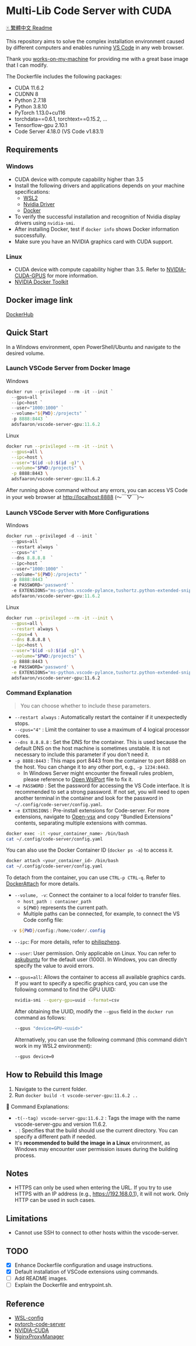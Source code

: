 # Multi-Lib Code Server with CUDA

[🀄 繁體中文 Readme](/README-zh-TW.md)

This repository aims to solve the complex installation environment caused by different computers and enables running [VS Code](https://github.com/Microsoft/vscode) in any web browser.

Thank you [works-on-my-machine](https://github.com/works-on-my-machine/pytorch-code-server) for providing me with a great base image that I can modify.

The Dockerfile includes the following packages:

- CUDA 11.6.2
- CUDNN 8
- Python 2.7.18
- Python 3.8.10
- PyTorch 1.13.0+cu116
- torchdata==0.6.1, torchtext==0.15.2, ...
- Tensorflow-gpu 2.10.1
- Code Server 4.18.0 (VS Code v1.83.1)

## Requirements

### Windows

- CUDA device with compute capability higher than 3.5
- Install the following drivers and applications depends on your machine specifications:
  - [WSL2](https://learn.microsoft.com/zh-tw/windows/wsl/install)
  - [Nvidia Driver](https://www.nvidia.com/download/index.aspx)
  - [Docker](https://www.docker.com/)
- To verify the successful installation and recognition of Nvidia display drivers using `nvidia-smi`.
- After installing Docker, test if `docker info` shows Docker information successfully.
- Make sure you have an NVIDIA graphics card with CUDA support.

### Linux

- CUDA device with compute capability higher than 3.5. Refer to [NVIDIA-CUDA-GPUS](https://developer.nvidia.com/cuda-gpus) for more information.
- [NVIDIA Docker Toolkit](https://github.com/ghokun/nvidia-docker-host)

## Docker image link

[DockerHub](https://hub.docker.com/r/adsfaaron/vscode-server-gpu)

## Quick Start

In a Windows environment, open PowerShell/Ubuntu and navigate to the desired volume.

### Launch VSCode Server from Docker Image

Windows

```powershell
docker run --privileged --rm -it --init `
  --gpus=all `
  --ipc=host `
  --user="1000:1000" `
  --volume="${PWD}:/projects" `
  -p 8888:8443 `
  adsfaaron/vscode-server-gpu:11.6.2
```

Linux

```bash
docker run --privileged --rm -it --init \
  --gpus=all \
  --ipc=host \
  --user="$(id -u):$(id -g)" \
  --volume="$PWD:/projects" \
  -p 8888:8443 \
  adsfaaron/vscode-server-gpu:11.6.2
```

After running above command without any errors, you can access VS Code in your web browser at <http://localhost:8888> (～￣▽￣)～

### Launch VSCode Server with More Configurations

Windows

```powershell
docker run --privileged -d --init `
  --gpus=all `
  --restart always `
  --cpus="4" `
  --dns 8.8.8.8  `
  --ipc=host `
  --user="1000:1000" `
  --volume="${PWD}:/projects" `
  -p 8888:8443 `
  -e PASSWORD='password' `
  -e EXTENSIONS="ms-python.vscode-pylance,tushortz.python-extended-snippets,andyyaldoo.vscode-json,vscode-icons-team.vscode-icons" `
  adsfaaron/vscode-server-gpu:11.6.2
```

Linux

```bash
docker run --privileged --rm -it --init \
  --gpus=all \
  --restart always \
  --cpus=4 \
  --dns 8.8.8.8 \
  --ipc=host \
  --user="$(id -u):$(id -g)" \
  --volume="$PWD:/projects" \
  -p 8888:8443 \ 
  -e PASSWORD='password' \
  -e EXTENSIONS="ms-python.vscode-pylance,tushortz.python-extended-snippets,andyyaldoo.vscode-json,vscode-icons-team.vscode-icons" \
  adsfaaron/vscode-server-gpu:11.6.2
```

### Command Explanation

> You can choose whether to include these parameters.

- `--restart always` : Automatically restart the container if it unexpectedly stops.
- `--cpus="4"` : Limit the container to use a maximum of 4 logical processor cores.
- `--dns 8.8.8.8` : Set the DNS for the container. This is used because the default DNS on the host machine is sometimes unstable. It is not necessary to include this parameter if you don't need it.
- `-p 8888:8443` : This maps port 8443 from the container to port 8888 on the host. You can change it to any other port, e.g., `-p 1234:8443`.
  - In Windows Server might encounter the firewall rules problem, please reference to [Open WslPort](/Bridge-WslPorts.ps1) file to fix it.
- `-e PASSWORD` : Set the password for accessing the VS Code interface. It is recommended to set a strong password. If not set, you will need to open another terminal in the container and look for the password in `~/.config/code-server/config.yaml`.
- `-e EXTENSIONS` : Pre-install extensions for Code-server. For more extensions, navigate to [Open-vsx](https://open-vsx.org/) and copy "Bundled Extensions" contents, separating multiple extensions with commas.

```bash
docker exec -it <your_container_name> /bin/bash
cat ~/.config/code-server/config.yaml
```

You can also use the Docker Container ID (`docker ps -a`) to access it.

```bash
docker attach <your_container_id> /bin/bash
cat ~/.config/code-server/config.yaml
```

To detach from the container, you can use `CTRL-p CTRL-q`. Refer to [DockerAttach](https://docs.docker.com/engine/reference/commandline/attach/) for more details.

- `--volume, -v`: Connect the container to a local folder to transfer files.
  - `host_path : container_path`
  - `${PWD}` represents the current path.
  - Multiple paths can be connected, for example, to connect the VS Code config file:

```powershell
  -v ${PWD}/config:/home/coder/.config
```

- `--ipc`: For more details, refer to [philipzheng](https://philipzheng.gitbook.io/docker_practice/underly/namespace).

- `--user`: User permission. Only applicable on Linux. You can refer to [askubuntu](https://askubuntu.com/questions/645236/command-to-list-all-users-with-their-uid) for the default user (1000). In Windows, you can directly specify the value to avoid errors.

- `--gpus=all`: Allows the container to access all available graphics cards. If you want to specify a specific graphics card, you can use the following command to find the GPU UUID:

  ```bash
  nvidia-smi --query-gpu=uuid --format=csv
  ```

  After obtaining the UUID, modify the `--gpus` field in the `docker run` command as follows:

  ```bash
  --gpus "device=GPU-<uuid>"
  ```

  Alternatively, you can use the following command (this command didn't work in my WSL2 environment):

  ```bash
  --gpus device=0
  ```

## How to Rebuild this Image

1. Navigate to the current folder.
2. Run `docker build -t vscode-server-gpu:11.6.2 ..`

🔣 Command Explanations:

- `-t(--tag) vscode-server-gpu:11.6.2` : Tags the image with the name vscode-server-gpu and version 11.6.2.
- `.` : Specifies that the build should use the current directory. You can specify a different path if needed.
- It's **recommended to build the image in a Linux** environment, as Windows may encounter user permission issues during the building process.

## Notes

- HTTPS can only be used when entering the URL. If you try to use HTTPS with an IP address (e.g., <https://192.168.0.1>), it will not work. Only HTTP can be used in such cases.

## Limitations

- Cannot use SSH to connect to other hosts within the vscode-server.

## TODO

- [x] Enhance Dockerfile configuration and usage instructions.
- [x] Default installation of VSCode extensions using commands.
- [ ] Add README images.
- [ ] Explain the Dockerfile and entrypoint.sh.

## Reference

- [WSL-config](https://learn.microsoft.com/zh-tw/windows/wsl/wsl-config)
- [pytorch-code-server](https://github.com/works-on-my-machine/pytorch-code-server)
- [NVIDIA-CUDA](https://hub.docker.com/r/nvidia/cuda)
- [NginxProxyManager](https://github.com/NginxProxyManager/nginx-proxy-manager)